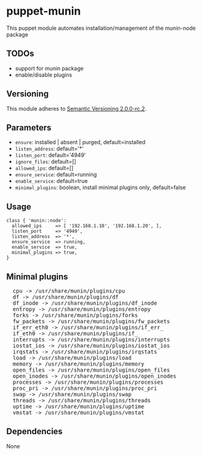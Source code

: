 # puppet-munin

This puppet module automates installation/management of the munin-node package

## TODOs
  * support for munin package
  * enable/disable plugins

## Versioning

This module adheres to [Semantic Versioning 2.0.0-rc.2](http://semver.org/).

## Parameters
  * `ensure`: installed | absent | purged, default=installed
  * `listen_address`: default='*'
  * `listen_port`:    default='4949'
  * `ignore_files`:   default=[]
  * `allowed_ips`:    default=[]
  * `ensure_service`: default=running
  * `enable_service`: default=true
  * `minimal_plugins`: boolean, install minimal plugins only, default=false

## Usage

    class { 'munin::node':
      allowed_ips     => [ '192.168.1.10', '192.168.1.20', ],
      listen_port     => '4949',
      listen_address  => '*',
      ensure_service  => running,
      enable_service  => true,
      minimal_plugins => true, 
    }

## Minimal plugins

<pre>
  cpu -> /usr/share/munin/plugins/cpu
  df -> /usr/share/munin/plugins/df
  df_inode -> /usr/share/munin/plugins/df_inode
  entropy -> /usr/share/munin/plugins/entropy
  forks -> /usr/share/munin/plugins/forks
  fw_packets -> /usr/share/munin/plugins/fw_packets
  if_err_eth0 -> /usr/share/munin/plugins/if_err_
  if_eth0 -> /usr/share/munin/plugins/if_
  interrupts -> /usr/share/munin/plugins/interrupts
  iostat_ios -> /usr/share/munin/plugins/iostat_ios
  irqstats -> /usr/share/munin/plugins/irqstats
  load -> /usr/share/munin/plugins/load
  memory -> /usr/share/munin/plugins/memory
  open_files -> /usr/share/munin/plugins/open_files
  open_inodes -> /usr/share/munin/plugins/open_inodes
  processes -> /usr/share/munin/plugins/processes
  proc_pri -> /usr/share/munin/plugins/proc_pri
  swap -> /usr/share/munin/plugins/swap
  threads -> /usr/share/munin/plugins/threads
  uptime -> /usr/share/munin/plugins/uptime
  vmstat -> /usr/share/munin/plugins/vmstat
</pre>

## Dependencies

None
